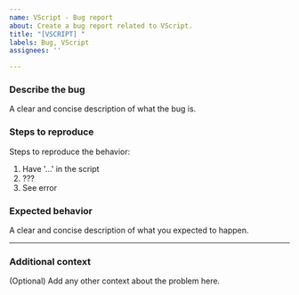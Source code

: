 ```yaml
---
name: VScript - Bug report
about: Create a bug report related to VScript.
title: "[VSCRIPT] "
labels: Bug, VScript
assignees: ''

---
```


### Describe the bug
A clear and concise description of what the bug is.

### Steps to reproduce
Steps to reproduce the behavior:
1. Have '...' in the script
2. ???
3. See error

### Expected behavior
A clear and concise description of what you expected to happen.

---

### Additional context
(Optional) Add any other context about the problem here.
